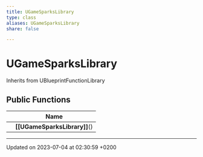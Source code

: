 ```yaml
---
title: UGameSparksLibrary
type: class
aliases: UGameSparksLibrary
share: false

---
```


# UGameSparksLibrary





Inherits from UBlueprintFunctionLibrary

## Public Functions

|                | Name           |
| -------------- | -------------- |
| | **[[UGameSparksLibrary]]**() |

-------------------------------

Updated on 2023-07-04 at 02:30:59 +0200
